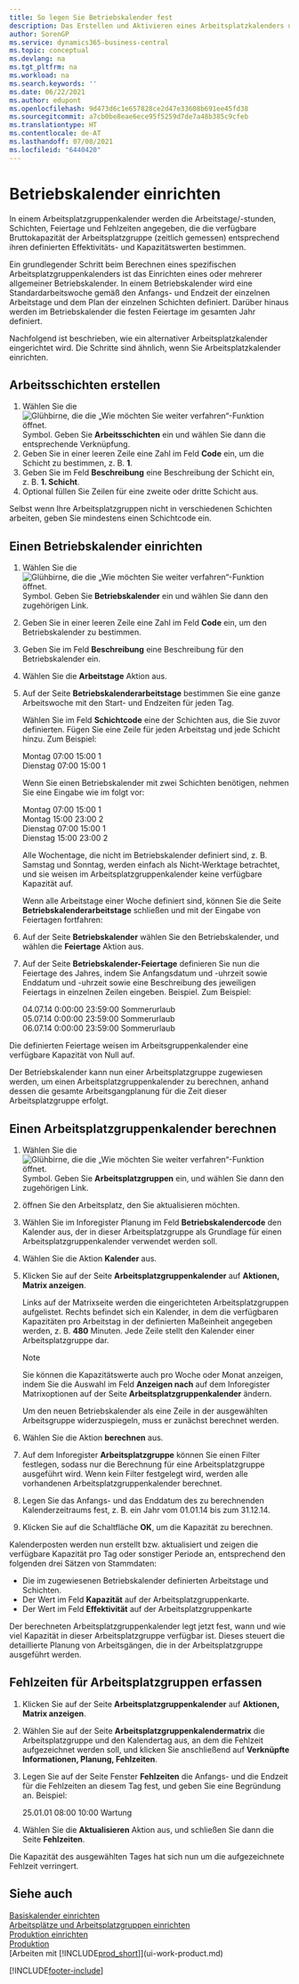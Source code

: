```yaml
---
title: So legen Sie Betriebskalender fest
description: Das Erstellen und Aktivieren eines Arbeitsplatzkalenders umfasst mehrere Aufgaben, einschließlich des Einrichtens von Betriebskalendern und des Erstellens von Arbeitsschichten.
author: SorenGP
ms.service: dynamics365-business-central
ms.topic: conceptual
ms.devlang: na
ms.tgt_pltfrm: na
ms.workload: na
ms.search.keywords: ''
ms.date: 06/22/2021
ms.author: edupont
ms.openlocfilehash: 9d473d6c1e657828ce2d47e33608b691ee45fd38
ms.sourcegitcommit: a7cb0be8eae6ece95f5259d7de7a48b385c9cfeb
ms.translationtype: HT
ms.contentlocale: de-AT
ms.lasthandoff: 07/08/2021
ms.locfileid: "6440420"
---
```

# <a name="set-up-shop-calendars"></a>Betriebskalender einrichten
In einem Arbeitsplatzgruppenkalender werden die Arbeitstage/-stunden, Schichten, Feiertage und Fehlzeiten angegeben, die die verfügbare Bruttokapazität der Arbeitsplatzgruppe (zeitlich gemessen) entsprechend ihren definierten Effektivitäts- und Kapazitätswerten bestimmen.

Ein grundlegender Schritt beim Berechnen eines spezifischen Arbeitsplatzgruppenkalenders ist das Einrichten eines oder mehrerer allgemeiner Betriebskalender. In einem Betriebskalender wird eine Standardarbeitswoche gemäß den Anfangs- und Endzeit der einzelnen Arbeitstage und dem Plan der einzelnen Schichten definiert. Darüber hinaus werden im Betriebskalender die festen Feiertage im gesamten Jahr definiert.  

Nachfolgend ist beschrieben, wie ein alternativer Arbeitsplatzkalender eingerichtet wird. Die Schritte sind ähnlich, wenn Sie Arbeitsplatzkalender einrichten.  

## <a name="to-create-work-shifts"></a>Arbeitsschichten erstellen  
1.  Wählen Sie die ![Glühbirne, die die „Wie möchten Sie weiter verfahren“-Funktion öffnet.](media/ui-search/search_small.png "Tell Me-Funktion") Symbol. Geben Sie **Arbeitsschichten** ein und wählen Sie dann die entsprechende Verknüpfung.  
2.  Geben Sie in einer leeren Zeile eine Zahl im Feld **Code** ein, um die Schicht zu bestimmen, z. B. **1**.  
3.  Geben Sie im Feld **Beschreibung** eine Beschreibung der Schicht ein, z. B. **1. Schicht**.  
4.  Optional füllen Sie Zeilen für eine zweite oder dritte Schicht aus.  

Selbst wenn Ihre Arbeitsplatzgruppen nicht in verschiedenen Schichten arbeiten, geben Sie mindestens einen Schichtcode ein.  

## <a name="to-set-up-a-shop-calendar"></a>Einen Betriebskalender einrichten  
1.  Wählen Sie die ![Glühbirne, die die „Wie möchten Sie weiter verfahren“-Funktion öffnet.](media/ui-search/search_small.png "Tell Me-Funktion") Symbol. Geben Sie **Betriebskalender** ein und wählen Sie dann den zugehörigen Link.  
2.  Geben Sie in einer leeren Zeile eine Zahl im Feld **Code** ein, um den Betriebskalender zu bestimmen.  
3.  Geben Sie im Feld **Beschreibung** eine Beschreibung für den Betriebskalender ein.  
4.  Wählen Sie die **Arbeitstage** Aktion aus.
5.  Auf der Seite **Betriebskalenderarbeitstage** bestimmen Sie eine ganze Arbeitswoche mit den Start- und Endzeiten für jeden Tag.  

    Wählen Sie im Feld **Schichtcode** eine der Schichten aus, die Sie zuvor definierten. Fügen Sie eine Zeile für jeden Arbeitstag und jede Schicht hinzu. Zum Beispiel:  

    Montag 07:00 15:00 1   
    Dienstag 07:00 15:00 1  

    Wenn Sie einen Betriebskalender mit zwei Schichten benötigen, nehmen Sie eine Eingabe wie im folgt vor:  

    Montag 07:00 15:00 1   
    Montag 15:00 23:00 2  
    Dienstag 07:00 15:00 1  
    Dienstag 15:00 23:00 2  

    Alle Wochentage, die nicht im Betriebskalender definiert sind, z. B. Samstag und Sonntag, werden einfach als Nicht-Werktage betrachtet, und sie weisen im Arbeitsplatzgruppenkalender keine verfügbare Kapazität auf.  

    Wenn alle Arbeitstage einer Woche definiert sind, können Sie die Seite **Betriebskalenderarbeitstage** schließen und mit der Eingabe von Feiertagen fortfahren:  

6.  Auf der Seite **Betriebskalender** wählen Sie den Betriebskalender, und wählen die **Feiertage** Aktion aus.
7. Auf der Seite **Betriebskalender-Feiertage** definieren Sie nun die Feiertage des Jahres, indem Sie Anfangsdatum und -uhrzeit sowie Enddatum und -uhrzeit sowie eine Beschreibung des jeweiligen Feiertags in einzelnen Zeilen eingeben. Beispiel. Zum Beispiel:  

    04.07.14 0:00:00 23:59:00 Sommerurlaub  
    05.07.14 0:00:00 23:59:00 Sommerurlaub  
    06.07.14 0:00:00 23:59:00 Sommerurlaub  

Die definierten Feiertage weisen im Arbeitsgruppenkalender eine verfügbare Kapazität von Null auf.  

Der Betriebskalender kann nun einer Arbeitsplatzgruppe zugewiesen werden, um einen Arbeitsplatzgruppenkalender zu berechnen, anhand dessen die gesamte Arbeitsgangplanung für die Zeit dieser Arbeitsplatzgruppe erfolgt.  

## <a name="to-calculate-a-work-center-calendar"></a>Einen Arbeitsplatzgruppenkalender berechnen  

1.  Wählen Sie die ![Glühbirne, die die „Wie möchten Sie weiter verfahren“-Funktion öffnet.](media/ui-search/search_small.png "Tell Me-Funktion") Symbol. Geben Sie **Arbeitsplatzgruppen** ein, und wählen Sie dann den zugehörigen Link.
2. öffnen Sie den Arbeitsplatz, den Sie aktualisieren möchten.  
3. Wählen Sie im Inforegister Planung im Feld **Betriebskalendercode** den Kalender aus, der in dieser Arbeitsplatzgruppe als Grundlage für einen Arbeitsplatzgruppenkalender verwendet werden soll.  
4. Wählen Sie die Aktion **Kalender** aus.  
5. Klicken Sie auf der Seite **Arbeitsplatzgruppenkalender** auf **Aktionen, Matrix anzeigen**.  

    Links auf der Matrixseite werden die eingerichteten Arbeitsplatzgruppen aufgelistet. Rechts befindet sich ein Kalender, in dem die verfügbaren Kapazitäten pro Arbeitstag in der definierten Maßeinheit angegeben werden, z. B. **480** Minuten. Jede Zeile stellt den Kalender einer Arbeitsplatzgruppe dar.  

    > [!NOTE]  
    >  Sie können die Kapazitätswerte auch pro Woche oder Monat anzeigen, indem Sie die Auswahl im Feld **Anzeigen nach** auf dem Inforegister Matrixoptionen auf der Seite **Arbeitsplatzgruppenkalender** ändern.  

    Um den neuen Betriebskalender als eine Zeile in der ausgewählten Arbeitsgruppe widerzuspiegeln, muss er zunächst berechnet werden.  

6.  Wählen Sie die Aktion **berechnen** aus.  
7.  Auf dem Inforegister **Arbeitsplatzgruppe** können Sie einen Filter festlegen, sodass nur die Berechnung für eine Arbeitsplatzgruppe ausgeführt wird. Wenn kein Filter festgelegt wird, werden alle vorhandenen Arbeitsplatzgruppenkalender berechnet.  
8.  Legen Sie das Anfangs- und das Enddatum des zu berechnenden Kalenderzeitraums fest, z. B. ein Jahr vom 01.01.14 bis zum 31.12.14.
9. Klicken Sie auf die Schaltfläche **OK**, um die Kapazität zu berechnen.  

Kalenderposten werden nun erstellt bzw. aktualisiert und zeigen die verfügbare Kapazität pro Tag oder sonstiger Periode an, entsprechend den folgenden drei Sätzen von Stammdaten:  

- Die im zugewiesenen Betriebskalender definierten Arbeitstage und Schichten.  
- Der Wert im Feld **Kapazität** auf der Arbeitsplatzgruppenkarte.  
- Der Wert im Feld **Effektivität** auf der Arbeitsplatzgruppenkarte  

Der berechneten Arbeitsplatzgruppenkalender legt jetzt fest, wann und wie viel Kapazität in dieser Arbeitsplatzgruppe verfügbar ist. Dieses steuert die detaillierte Planung von Arbeitsgängen, die in der Arbeitsplatzgruppe ausgeführt werden.  

## <a name="to-record-work-center-absence"></a>Fehlzeiten für Arbeitsplatzgruppen erfassen  
1.  Klicken Sie auf der Seite **Arbeitsplatzgruppenkalender** auf **Aktionen, Matrix anzeigen**.
2. Wählen Sie auf der Seite **Arbeitsplatzgruppenkalendermatrix** die Arbeitsplatzgruppe und den Kalendertag aus, an dem die Fehlzeit aufgezeichnet werden soll, und klicken Sie anschließend auf **Verknüpfte Informationen, Planung, Fehlzeiten**.  
3.  Legen Sie auf der Seite Fenster **Fehlzeiten** die Anfangs- und die Endzeit für die Fehlzeiten an diesem Tag fest, und geben Sie eine Begründung an. Beispiel:  

    25.01.01 08:00 10:00 Wartung  

4.  Wählen Sie die **Aktualisieren** Aktion aus, und schließen Sie dann die Seite **Fehlzeiten**.  

Die Kapazität des ausgewählten Tages hat sich nun um die aufgezeichnete Fehlzeit verringert.  

## <a name="see-also"></a>Siehe auch  
[Basiskalender einrichten](across-how-to-assign-base-calendars.md)  
[Arbeitsplätze und Arbeitsplatzgruppen einrichten](production-how-to-set-up-work-and-machine-centers.md)  
[Produktion einrichten](production-configure-production-processes.md)  
[Produktion](production-manage-manufacturing.md)  
[Arbeiten mit [!INCLUDE[prod_short](includes/prod_short.md)]](ui-work-product.md)  


[!INCLUDE[footer-include](includes/footer-banner.md)]